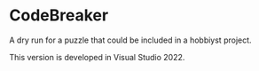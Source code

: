 # CodeBreaker
 A dry run for a puzzle that could be included in a hobbiyst project.

This version is developed in Visual Studio 2022.
